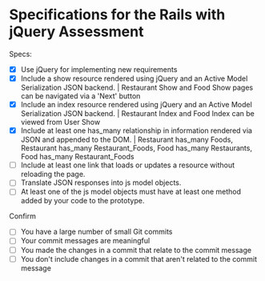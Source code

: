 # Specifications for the Rails with jQuery Assessment

Specs:
- [x] Use jQuery for implementing new requirements
- [x] Include a show resource rendered using jQuery and an Active Model Serialization JSON backend. | Restaurant Show and Food Show pages can be navigated via a 'Next' button
- [x] Include an index resource rendered using jQuery and an Active Model Serialization JSON backend. | Restaurant Index and Food Index can be viewed from User Show
- [x] Include at least one has_many relationship in information rendered via JSON and appended to the DOM. | Restaurant has_many Foods, Restaurant has_many Restaurant_Foods, Food has_many Restaurants, Food has_many Restaurant_Foods
- [ ] Include at least one link that loads or updates a resource without reloading the page.
- [ ] Translate JSON responses into js model objects.
- [ ] At least one of the js model objects must have at least one method added by your code to the prototype.

Confirm
- [ ] You have a large number of small Git commits
- [ ] Your commit messages are meaningful
- [ ] You made the changes in a commit that relate to the commit message
- [ ] You don't include changes in a commit that aren't related to the commit message
